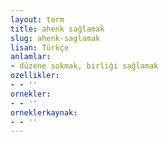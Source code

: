 ```yaml
---
layout: term
title: ahenk sağlamak
slug: ahenk-saglamak
lisan: Türkçe
anlamlar:
- düzene sokmak, birliği sağlamak
ozellikler:
- - ''
ornekler:
- - ''
orneklerkaynak:
- - ''
---
```

